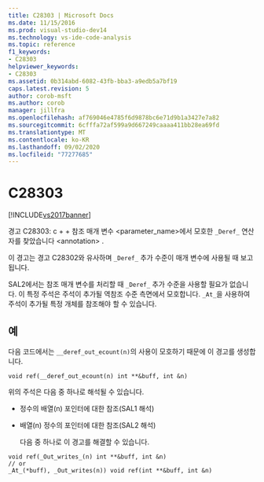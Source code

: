 ```yaml
---
title: C28303 | Microsoft Docs
ms.date: 11/15/2016
ms.prod: visual-studio-dev14
ms.technology: vs-ide-code-analysis
ms.topic: reference
f1_keywords:
- C28303
helpviewer_keywords:
- C28303
ms.assetid: 0b314abd-6082-43fb-bba3-a9edb5a7bf19
caps.latest.revision: 5
author: corob-msft
ms.author: corob
manager: jillfra
ms.openlocfilehash: af769046e4785f6d9878bc6e71d9b1a3427e7a82
ms.sourcegitcommit: 6cfffa72af599a9d667249caaaa411bb28ea69fd
ms.translationtype: MT
ms.contentlocale: ko-KR
ms.lasthandoff: 09/02/2020
ms.locfileid: "77277685"
---
```

# <a name="c28303"></a>C28303
[!INCLUDE[vs2017banner](../includes/vs2017banner.md)]

경고 C28303: c + + 참조 매개 변수 <parameter_name>에서 모호한 `_Deref_` 연산자를 찾았습니다 \<annotation> .  
  
 이 경고는 경고 C28302와 유사하며 `_Deref_` 추가 수준이 매개 변수에 사용될 때 보고됩니다.  
  
 SAL2에서는 참조 매개 변수를 처리할 때 `_Deref_` 추가 수준을 사용할 필요가 없습니다. 이 특정 주석은 주석이 추가될 역참조 수준 측면에서 모호합니다. `_At_`을 사용하여 주석이 추가될 특정 개체를 참조해야 할 수 있습니다.  
  
## <a name="example"></a>예  
 다음 코드에서는 `__deref_out_ecount(n)`의 사용이 모호하기 때문에 이 경고를 생성합니다.  
  
```  
void ref(__deref_out_ecount(n) int **&buff, int &n)  
```  
  
 위의 주석은 다음 중 하나로 해석될 수 있습니다.  
  
- 정수의 배열(n) 포인터에 대한 참조(SAL1 해석)  
  
- 배열(n) 정수의 포인터에 대한 참조(SAL2 해석)  
  
  다음 중 하나로 이 경고를 해결할 수 있습니다.  
  
```  
void ref(_Out_writes_(n) int **&buff, int &n)  
// or  
_At_(*buff), _Out_writes(n)) void ref(int **&buff, int &n)  
  
```
